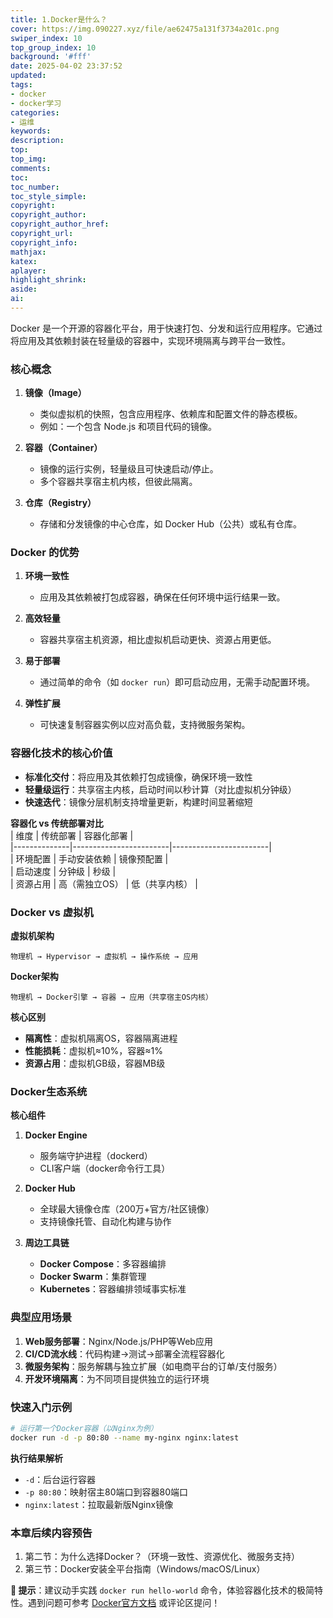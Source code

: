 ```yaml
---
title: 1.Docker是什么？
cover: https://img.090227.xyz/file/ae62475a131f3734a201c.png
swiper_index: 10
top_group_index: 10
background: '#fff'
date: 2025-04-02 23:37:52
updated:
tags:
- docker
- docker学习
categories:
- 运维
keywords:
description:
top:
top_img:
comments:
toc:
toc_number:
toc_style_simple:
copyright:
copyright_author:
copyright_author_href:
copyright_url:
copyright_info:
mathjax:
katex:
aplayer:
highlight_shrink:
aside:
ai:
---
```



Docker 是一个开源的容器化平台，用于快速打包、分发和运行应用程序。它通过将应用及其依赖封装在轻量级的容器中，实现环境隔离与跨平台一致性。


### **核心概念**
1. **镜像（Image）**  
   - 类似虚拟机的快照，包含应用程序、依赖库和配置文件的静态模板。
   - 例如：一个包含 Node.js 和项目代码的镜像。

2. **容器（Container）**  
   - 镜像的运行实例，轻量级且可快速启动/停止。
   - 多个容器共享宿主机内核，但彼此隔离。

3. **仓库（Registry）**  
   - 存储和分发镜像的中心仓库，如 Docker Hub（公共）或私有仓库。


### **Docker 的优势**
1. **环境一致性**  
   - 应用及其依赖被打包成容器，确保在任何环境中运行结果一致。

2. **高效轻量**  
   - 容器共享宿主机资源，相比虚拟机启动更快、资源占用更低。

3. **易于部署**  
   - 通过简单的命令（如 `docker run`）即可启动应用，无需手动配置环境。

4. **弹性扩展**  
   - 可快速复制容器实例以应对高负载，支持微服务架构。


### **容器化技术的核心价值**  
- **标准化交付**：将应用及其依赖打包成镜像，确保环境一致性  
- **轻量级运行**：共享宿主内核，启动时间以秒计算（对比虚拟机分钟级）  
- **快速迭代**：镜像分层机制支持增量更新，构建时间显著缩短  

**容器化 vs 传统部署对比**  
| 维度         | 传统部署               | 容器化部署             |  
|--------------|------------------------|------------------------|  
| 环境配置     | 手动安装依赖           | 镜像预配置             |  
| 启动速度     | 分钟级                 | 秒级                   |  
| 资源占用     | 高（需独立OS）        | 低（共享内核）         |  


### **Docker vs 虚拟机**  
**虚拟机架构**  
```  
物理机 → Hypervisor → 虚拟机 → 操作系统 → 应用  
```  

**Docker架构**  
```  
物理机 → Docker引擎 → 容器 → 应用（共享宿主OS内核）  
```  

**核心区别**  
- **隔离性**：虚拟机隔离OS，容器隔离进程  
- **性能损耗**：虚拟机≈10%，容器≈1%  
- **资源占用**：虚拟机GB级，容器MB级  


### **Docker生态系统**  
**核心组件**  
1. **Docker Engine**  
   - 服务端守护进程（dockerd）  
   - CLI客户端（docker命令行工具）  

2. **Docker Hub**  
   - 全球最大镜像仓库（200万+官方/社区镜像）  
   - 支持镜像托管、自动化构建与协作  

3. **周边工具链**  
   - **Docker Compose**：多容器编排  
   - **Docker Swarm**：集群管理  
   - **Kubernetes**：容器编排领域事实标准  


### **典型应用场景**  
1. **Web服务部署**：Nginx/Node.js/PHP等Web应用  
2. **CI/CD流水线**：代码构建→测试→部署全流程容器化  
3. **微服务架构**：服务解耦与独立扩展（如电商平台的订单/支付服务）  
4. **开发环境隔离**：为不同项目提供独立的运行环境  


### **快速入门示例**  
```bash  
# 运行第一个Docker容器（以Nginx为例）
docker run -d -p 80:80 --name my-nginx nginx:latest
```  

**执行结果解析**  
- `-d`：后台运行容器  
- `-p 80:80`：映射宿主80端口到容器80端口  
- `nginx:latest`：拉取最新版Nginx镜像  


### **本章后续内容预告**  
1. 第二节：为什么选择Docker？（环境一致性、资源优化、微服务支持）  
2. 第三节：Docker安装全平台指南（Windows/macOS/Linux）  


**📌 提示**：建议动手实践 `docker run hello-world` 命令，体验容器化技术的极简特性。遇到问题可参考 [Docker官方文档](https://docs.docker.com/) 或评论区提问！